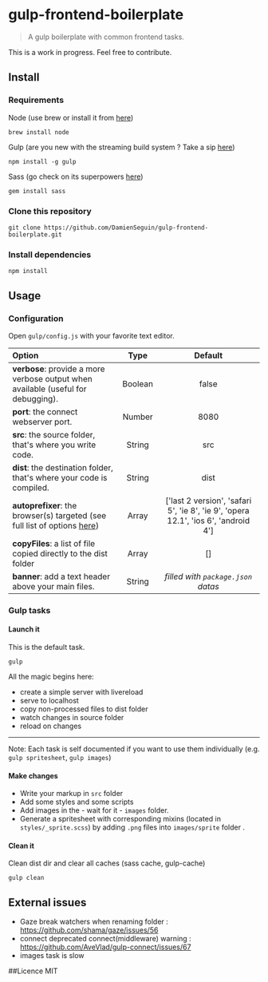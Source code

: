 gulp-frontend-boilerplate
=========================

> A gulp boilerplate with common frontend tasks.

This is a work in progress. Feel free to contribute.


## Install
### Requirements

Node (use brew or install it from [here](http://nodejs.org/download/))

	brew install node

Gulp (are you new with the streaming build system ? Take a sip [here](https://github.com/gulpjs/gulp/blob/master/docs/getting-started.md#getting-started))

	npm install -g gulp

Sass (go check on its superpowers [here](http://sass-lang.com/))

	gem install sass

### Clone this repository

	git clone https://github.com/DamienSeguin/gulp-frontend-boilerplate.git

### Install dependencies

	npm install

## Usage

### Configuration

Open `gulp/config.js` with your favorite text editor.

|Option|Type|Default
|:---------|:---------:|:----------:|
|**verbose**: provide a more verbose output when available (useful for debugging).|Boolean|false|
|**port**: the connect webserver port.|Number|8080|
|**src**: the source folder, that's where you write code.|String|src|
|**dist**: the destination folder, that's where your code is compiled.|String|dist|
|**autoprefixer**: the browser(s) targeted (see full list of options [here](https://github.com/ai/autoprefixer#browsers))|Array|['last 2 version', 'safari 5', 'ie 8', 'ie 9', 'opera 12.1', 'ios 6', 'android 4']|
|**copyFiles**: a list of file copied directly to the dist folder|Array|[]|
|**banner**: add a text header above your main files.|String|*filled with `package.json` datas*|


### Gulp tasks

#### Launch it
This is the default task.

	gulp

All the magic begins here:

* create a simple server with livereload
* serve to localhost
* copy non-processed files to dist folder
* watch changes in source folder
* reload on changes

---
Note: Each task is self documented if you want to use them individually (e.g. `gulp spritesheet`, `gulp images`)

#### Make changes
 * Write your markup in `src` folder
 * Add some styles and some scripts
 * Add images in the - wait for it - `images` folder.
 * Generate a spritesheet with corresponding mixins (located in `styles/_sprite.scss`) by adding `.png` files into `images/sprite` folder .


#### Clean it
Clean dist dir and clear all caches (sass cache, gulp-cache)

	gulp clean


## External issues
* Gaze break watchers when renaming folder : https://github.com/shama/gaze/issues/56
* connect deprecated connect(middleware) warning : https://github.com/AveVlad/gulp-connect/issues/67
* images task is slow

##Licence
MIT
